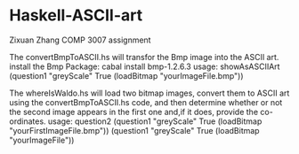 # Haskell-ASCII-art
Zixuan Zhang
COMP 3007 assignment


The convertBmpToASCII.hs will transfor the Bmp image into the ASCII art.
install the Bmp Package: cabal install bmp-1.2.6.3
usage: showAsASCIIArt (question1 "greyScale" True (loadBitmap "yourImageFile.bmp"))

The whereIsWaldo.hs will load two bitmap images, convert them to ASCII art using the convertBmpToASCII.hs code, and then determine whether or not the second image appears in the first one and,if it does, provide the co-ordinates.
usage: 
question2 (question1 "greyScale" True (loadBitmap "yourFirstImageFile.bmp")) (question1 "greyScale" True (loadBitmap "yourImageFile"))

